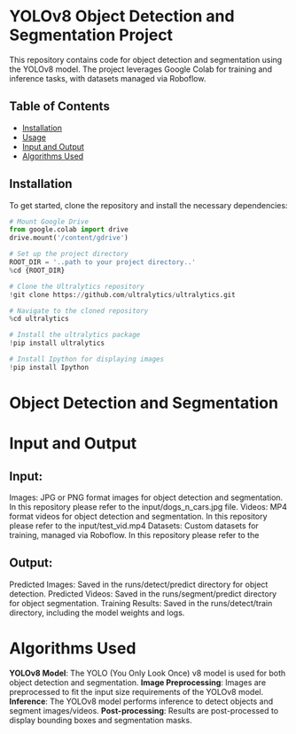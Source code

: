 # YOLOv8 Object Detection and Segmentation Project

This repository contains code for object detection and segmentation using the YOLOv8 model. The project leverages Google Colab for training and inference tasks, with datasets managed via Roboflow.

## Table of Contents
- [Installation](#installation)
- [Usage](#usage)
- [Input and Output](#input-and-output)
- [Algorithms Used](#algorithms-used)

## Installation

To get started, clone the repository and install the necessary dependencies:

```python
# Mount Google Drive
from google.colab import drive
drive.mount('/content/gdrive')

# Set up the project directory
ROOT_DIR = '..path to your project directory..'
%cd {ROOT_DIR}

# Clone the Ultralytics repository
!git clone https://github.com/ultralytics/ultralytics.git

# Navigate to the cloned repository
%cd ultralytics

# Install the ultralytics package
!pip install ultralytics

# Install Ipython for displaying images
!pip install Ipython
```

# Object Detection and Segmentation


# Input and Output

## Input:

Images: JPG or PNG format images for object detection and segmentation. In this repository please refer to the input/dogs_n_cars.jpg file.
Videos: MP4 format videos for object detection and segmentation. In this repository please refer to the input/test_vid.mp4
Datasets: Custom datasets for training, managed via Roboflow. In this repository please refer to the 

## Output:

Predicted Images: Saved in the runs/detect/predict directory for object detection.
Predicted Videos: Saved in the runs/segment/predict directory for object segmentation.
Training Results: Saved in the runs/detect/train directory, including the model weights and logs.

# Algorithms Used

**YOLOv8 Model**: The YOLO (You Only Look Once) v8 model is used for both object detection and segmentation.
**Image Preprocessing**: Images are preprocessed to fit the input size requirements of the YOLOv8 model.
**Inference**: The YOLOv8 model performs inference to detect objects and segment images/videos.
**Post-processing**: Results are post-processed to display bounding boxes and segmentation masks.
